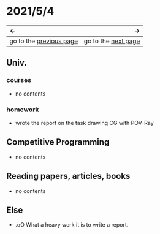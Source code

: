 # 2021/5/4
|←|→|
|:---|---:|
go to the [previous page](./3rd.md) | go to the [next page](./5th.md)


## Univ.
### courses
- no contents

### homework
- wrote the report on the task drawing CG with POV-Ray

## Competitive Programming
- no contents

## Reading papers, articles, books
- no contents

## Else
- .oO What a heavy work it is to write a report.
